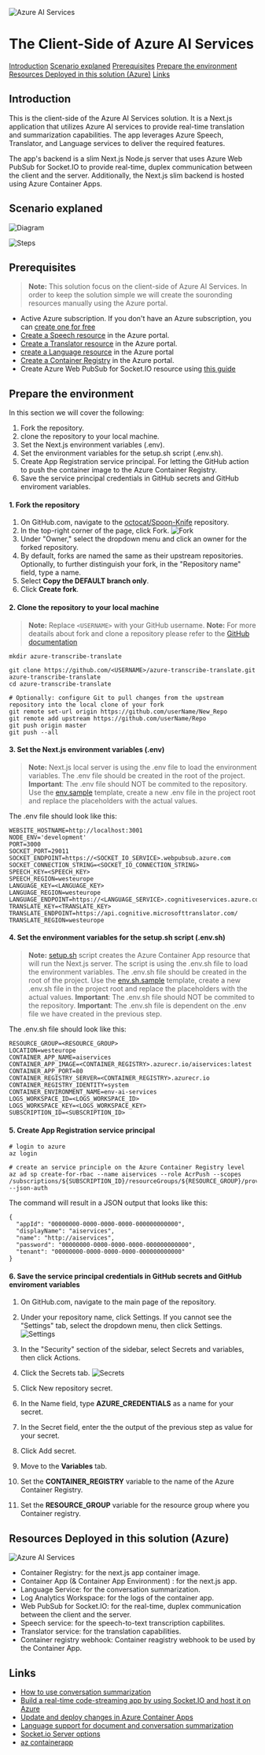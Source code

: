 ![Azure AI Services](/assets/services.png   )

# The Client-Side of Azure AI Services

[Introduction](#intro)
[Scenario explaned](#scenario)
[Prerequisites](#prerequisites)
[Prepare the environment](#prepare)
[Resources Deployed in this solution (Azure)](#resources)
[Links](#links)

## <a name="intro"></a>Introduction

This is the client-side of the Azure AI Services solution. It is a Next.js application that utilizes Azure AI services to provide real-time translation and summarization capabilities. The app leverages Azure Speech, Translator, and Language services to deliver the required features. 

The app's backend is a slim Next.js Node.js server that uses Azure Web PubSub for Socket.IO to provide real-time, duplex communication between the client and the server. Additionally, the Next.js slim backend is hosted using Azure Container Apps.

## <a name="scenario"></a>Scenario explaned

![Diagram](/assets/Translator.png)

![Steps](/assets/steps.png)


## <a name="prerequisites"></a>Prerequisites

> **Note:** This solution focus on the client-side of Azure AI Services. In order to keep the solution simple we will create the souronding resources manually using the Azure portal.

* Active Azure subscription. If you don't have an Azure subscription, you can [create one for free](https://azure.microsoft.com/free/cognitive-services/)
* [Create a Speech resource](https://portal.azure.com/#create/Microsoft.CognitiveServicesSpeechServices) in the Azure portal.
* [Create a Translator resource](https://portal.azure.com/#create/Microsoft.CognitiveServicesTextTranslation) in the Azure portal.
* [create a Language resource](https://portal.azure.com/#create/Microsoft.CognitiveServicesTextAnalytics) in the Azure portal
* [Create a Container Registry](https://learn.microsoft.com/en-us/azure/container-registry/container-registry-get-started-portal?tabs=azure-cli) in the Azure portal.
* Create Azure Web PubSub for Socket.IO resource using [this guide](https://learn.microsoft.com/en-us/azure/azure-web-pubsub/socketio-quickstart)


## <a name="prepare"></a>Prepare the environment

In this section we will cover the following:
1. Fork the repository.
2. clone the repository to your local machine.
3. Set the Next.js environment variables (.env).
4. Set the environment variables for the setup.sh script (.env.sh).
5. Create App Registration service principal. For letting the GitHub action to push the container image to the Azure Container Registry.
6. Save the service principal credentials in GitHub secrets and GitHub enviroment variables.


#### 1. Fork the repository
1. On GitHub.com, navigate to the [octocat/Spoon-Knife](https://github.com/eladtpro/azure-transcribe-translate.git) repository.
2. In the top-right corner of the page, click Fork.
![Fork](/assets/fork-button.webp)
3. Under "Owner," select the dropdown menu and click an owner for the forked repository.
4. By default, forks are named the same as their upstream repositories. Optionally, to further distinguish your fork, in the "Repository name" field, type a name.
5. Select **Copy the DEFAULT branch only**.
6. Click **Create fork**.


#### 2. Clone the repository to your local machine

> **Note:** Replace `<USERNAME>` with your GitHub username.
> **Note:** For more deatails about fork and clone a repository please refer to the [GitHub documentation](https://docs.github.com/en/pull-requests/collaborating-with-pull-requests/working-with-forks/fork-a-repo)

```
mkdir azure-transcribe-translate

git clone https://github.com/<USERNAME>/azure-transcribe-translate.git azure-transcribe-translate
cd azure-transcribe-translate

# Optionally: configure Git to pull changes from the upstream repository into the local clone of your fork
git remote set-url origin https://github.com/userName/New_Repo
git remote add upstream https://github.com/userName/Repo
git push origin master
git push --all
```

#### 3. Set the Next.js environment variables (.env)
> **Note:** Next.js local server is using the .env file to load the environment variables. The .env file should be created in the root of the project.
> **Important**: The .env file should NOT be commited to the repository.
> Use the [env.sample](/env.sample) template, create a new .env file in the project root and replace the placeholders with the actual values.

The .env file should look like this:
```
WEBSITE_HOSTNAME=http://localhost:3001
NODE_ENV='development'
PORT=3000
SOCKET_PORT=29011
SOCKET_ENDPOINT=https://<SOCKET_IO_SERVICE>.webpubsub.azure.com
SOCKET_CONNECTION_STRING=<SOCKET_IO_CONNECTION_STRING>
SPEECH_KEY=<SPEECH_KEY>
SPEECH_REGION=westeurope
LANGUAGE_KEY=<LANGUAGE_KEY>
LANGUAGE_REGION=westeurope
LANGUAGE_ENDPOINT=https://<LANGUAGE_SERVICE>.cognitiveservices.azure.com/
TRANSLATE_KEY=<TRANSLATE_KEY>
TRANSLATE_ENDPOINT=https://api.cognitive.microsofttranslator.com/
TRANSLATE_REGION=westeurope
```

#### 4. Set the environment variables for the setup.sh script (.env.sh)
> **Note:** [setup.sh](/setup.sh) script creates the Azure Container App resource that will run the Next.js server. The script is using the .env.sh file to load the environment variables. The .env.sh file should be created in the root of the project.
> Use the [env.sh.sample](/env.sample) template, create a new .env.sh file in the project root and replace the placeholders with the actual values.
> **Important**: The .env.sh file should NOT be commited to the repository.
> **Important**: The .env.sh file is dependent on the .env file we have created in the previous step.

The .env.sh file should look like this:
```
RESOURCE_GROUP=<RESOURCE_GROUP>
LOCATION=westeurope
CONTAINER_APP_NAME=aiservices
CONTAINER_APP_IMAGE=<CONTAINER_REGISTRY>.azurecr.io/aiservices:latest
CONTAINER_APP_PORT=80
CONTAINER_REGISTRY_SERVER=<CONTAINER_REGISTRY>.azurecr.io
CONTAINER_REGISTRY_IDENTITY=system
CONTAINER_ENVIRONMENT_NAME=env-ai-services
LOGS_WORKSPACE_ID=<LOGS_WORKSPACE_ID>
LOGS_WORKSPACE_KEY=<LOGS_WORKSPACE_KEY>
SUBSCRIPTION_ID=<SUBSCRIPTION_ID>
```

#### 5. Create App Registration service principal

```
# login to azure
az login

# create an service principle on the Azure Container Registry level
az ad sp create-for-rbac --name aiservices --role AcrPush --scopes /subscriptions/${SUBSCRIPTION_ID}/resourceGroups/${RESOURCE_GROUP}/providers/Microsoft.ContainerRegistry/registries/${CONTAINER_REGISTRY} --json-auth
```

The command will result in a JSON output that looks like this:
```
{
  "appId": "00000000-0000-0000-0000-000000000000",
  "displayName": "aiservices",
  "name": "http://aiservices",
  "password": "00000000-0000-0000-0000-000000000000",
  "tenant": "00000000-0000-0000-0000-000000000000"
}
```

#### 6. Save the service principal credentials in GitHub secrets and GitHub enviroment variables
1. On GitHub.com, navigate to the main page of the repository.
2. Under your repository name, click  Settings. If you cannot see the "Settings" tab, select the  dropdown menu, then click Settings.
![Settings](/assets/repo-actions-settings.webp)
3. In the "Security" section of the sidebar, select  Secrets and variables, then click Actions.
4. Click the Secrets tab.
![Secrets](/assets/actions-secrets-tab.webp)
5. Click New repository secret.
6. In the Name field, type **AZURE_CREDENTIALS** as a name for your secret.
7. In the Secret field, enter the the output of the previous step as value for your secret.
8. Click Add secret.

1. Move to the **Variables** tab.
2. Set the **CONTAINER_REGISTRY** variable to the name of the Azure Container Registry.
3. Set the **RESOURCE_GROUP** variable for the resource group where you Container registry.





## <a name="resources"></a>Resources Deployed in this solution (Azure)

![Azure AI Services](/assets/azure-resources.png)

* Container Registry: for the next.js app container image.
* Container App (& Container App Environment)  : for the next.js app.
* Language Service: for the conversation summarization.
* Log Analytics Workspace: for the logs of the container app.
* Web PubSub for Socket.IO: for the real-time, duplex communication between the client and the server.
* Speech service: for the speech-to-text transcription capbilites.
* Translator service: for the translation capabilities.
* Container registry webhook: Container reagistry webhook to be used by the Container App.


## <a name="links"></a>Links

* [How to use conversation summarization](https://learn.microsoft.com/en-us/azure/ai-services/language-service/summarization/how-to/conversation-summarization)
* [Build a real-time code-streaming app by using Socket.IO and host it on Azure](https://learn.microsoft.com/en-us/azure/azure-web-pubsub/socketio-build-realtime-code-streaming-app)
* [Update and deploy changes in Azure Container Apps](https://learn.microsoft.com/en-us/azure/container-apps/revisions)
* [Language support for document and conversation summarization](https://learn.microsoft.com/en-us/azure/ai-services/language-service/summarization/language-support)
* [Socket.io Server options](https://socket.io/docs/v4/server-options/)
* [az containerapp](https://learn.microsoft.com/en-us/cli/azure/containerapp?view=azure-cli-latest)